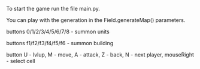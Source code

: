 To start the game run the file main.py.

You can play with the generation in the Field.generateMap() parameters.

buttons 0/1/2/3/4/5/6/7/8 - summon units

buttons f1/f2/f3/f4/f5/f6 - summon building

button U - lvlup, M - move, A - attack, Z - back, N - next player, mouseRight - select cell 
